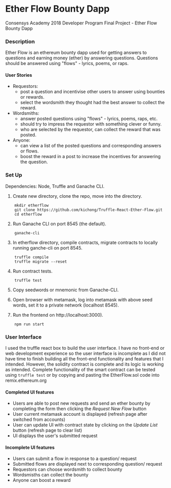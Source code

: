 # Ether Flow Bounty Dapp
Consensys Academy 2018 Developer Program Final Project - Ether Flow Bounty Dapp

### Description
Ether Flow is an ethereum bounty dapp used for getting answers to questions and earning money (ether) by answering questions.
Questions should be answered using "flows" - lyrics, poems, or raps. 

#### User Stories
* Requestors:
  * post a question and incentivise other users to answer using bounties or rewards.
  * select the wordsmith they thought had the best answer to collect the reward.
* Wordsmiths:
  * answer posted questions using "flows" - lyrics, poems, raps, etc.
  * should try to impress the requestor with something clever or funny.
  * who are selected by the requestor, can collect the reward that was posted.
* Anyone:
  * can view a list of the posted questions and corresponding answers or flows.
  * boost the reward in a post to increase the incentives for answering the question.
  
### Set Up
Dependencies: Node, Truffle and Ganache CLI.

1. Create new directory, clone the repo, move into the directory.

```
    mkdir etherflow
    git clone https://github.com/kichong/Truffle-React-Ether-Flow.git
    cd etherflow
```

2. Run Ganache CLI on port 8545 (the default).

```
    ganache-cli
```

3. In etherflow directory, compile contracts, migrate contracts to locally running ganche-cli on port 8545.

```	
    truffle compile
    truffle migrate --reset
```
 
    
4.  Run contract tests.

```
    truffle test
```

5. Copy seedwords or mnemonic from Ganache-CLI.

6. Open browser with metamask, log into metamask with above seed words, set it to a private network (localhost 8545).

7. Run the frontend on http://localhost:3000).

```
    npm run start
```
    
 ### User Interface
 I used the truffle react box to build the user interface. I have no front-end or web development experience so the user interface is incomplete as I did not have time to finish building all the front-end functionality and features that I intended. However, the solidity contract is complete and its logic is working as intended. Complete functionality of the smart contract can be tested using `truffle test` or by copying and pasting the EtherFlow.sol code into remix.ethereum.org
 #### Completed UI features
 * Users are able to post new requests and send an ether bounty by completing the form then clicking the *Request New Flow* button
 * User current metamask account is displayed (refresh page after switched from accounts)
 * User can update UI with contract state by clicking on the *Update List* button (refresh page to clear list)
 * UI displays the user's submitted request
 #### Incomplete UI features
 * Users can submit a flow in response to a question/ request
 * Submitted flows are displayed next to corresponding question/ request
 * Requestors can choose wordsmith to collect bounty
 * Wordsmisths can collect the bounty
 * Anyone can boost a reward
